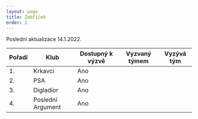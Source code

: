 ```yaml
---
layout: page
title: Žebříček
order: 2
---
```


Poslední aktualizace 14.1.2022.

| Pořadí | Klub              | Dostupný k výzvě | Vyzvaný týmem     | Vyzývá tým |
| ------ | ----------------- | ---------------- | -------------     | ---------- |
| 1.     | Krkavci           | Ano              |                   |            |
| 2.     | PSA               | Ano              |                   |            |
| 3.     | Digladior         | Ano              |                   |            |
| 4.     | Poslední Argument | Ano              |                   |            |